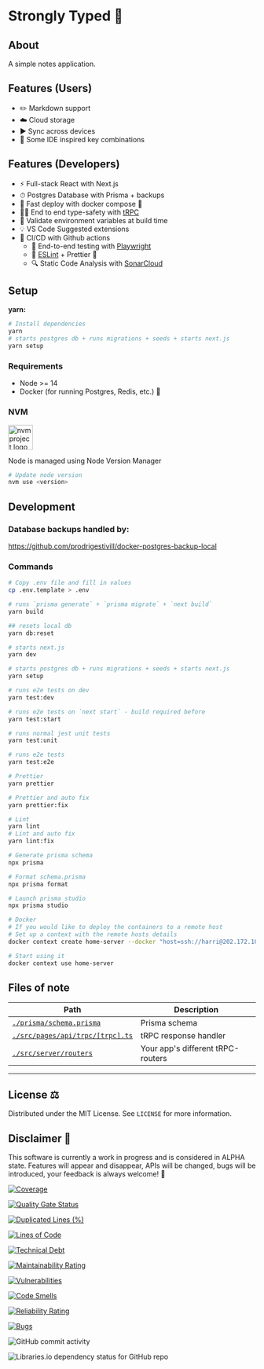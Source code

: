 # Strongly Typed 💪

## About

A simple notes application.

## Features (Users)

- ✏️ Markdown support
- ☁️ Cloud storage
- ▶️ Sync across devices
- 🎹 Some IDE inspired key combinations

## Features (Developers)

- ⚡ Full-stack React with Next.js
- ⏱ Postgres Database with Prisma + backups
- 🚀 Fast deploy with docker compose 🐳
- 🧙‍♂️ End to end type-safety with [tRPC](https://trpc.io)
- 🔐 Validate environment variables at build time
- 💡 VS Code Suggested extensions
- 💖 CI/CD with Github actions
  - 🧪 End-to-end testing with [Playwright](https://playwright.dev/)
  - 🎨 [ESLint](https://eslint.org) + Prettier 💅
  - 🔍 Static Code Analysis with [SonarCloud](https://sonarcloud.io)

## Setup

**yarn:**

```sh
# Install dependencies
yarn
# starts postgres db + runs migrations + seeds + starts next.js
yarn setup
```

### Requirements

- Node >= 14
- Docker (for running Postgres, Redis, etc.) 🐳

### **NVM**

<a href="https://github.com/nvm-sh/logos"><img alt="nvm project logo" src="https://raw.githubusercontent.com/nvm-sh/logos/HEAD/nvm-logo-color.svg" height="50" /></a>

Node is managed using Node Version Manager

```sh
# Update node version
nvm use <version>
```

## Development

### Database backups handled by:

https://github.com/prodrigestivill/docker-postgres-backup-local

### Commands

```sh
# Copy .env file and fill in values
cp .env.template > .env

# runs `prisma generate` + `prisma migrate` + `next build`
yarn build

## resets local db
yarn db:reset

# starts next.js
yarn dev

# starts postgres db + runs migrations + seeds + starts next.js
yarn setup

# runs e2e tests on dev
yarn test:dev

# runs e2e tests on `next start` - build required before
yarn test:start

# runs normal jest unit tests
yarn test:unit

# runs e2e tests
yarn test:e2e

# Prettier
yarn prettier

# Prettier and auto fix
yarn prettier:fix

# Lint
yarn lint
# Lint and auto fix
yarn lint:fix

# Generate prisma schema
npx prisma

# Format schema.prisma
npx prisma format

# Launch prisma studio
npx prisma studio

# Docker
# If you would like to deploy the containers to a remote host
# Set up a context with the remote hosts details
docker context create home-server --docker "host=ssh://harri@202.172.109.118"

# Start using it
docker context use home-server
```

## Files of note

<table>
  <thead>
    <tr>
      <th>Path</th>
      <th>Description</th>
    </tr>
  </thead>
  <tbody>
    <tr>
      <td><a href="./prisma/schema.prisma"><code>./prisma/schema.prisma</code></a></td>
      <td>Prisma schema</td>
    </tr>
    <tr>
      <td><a href="./src/pages/api/trpc/[trpc].ts"><code>./src/pages/api/trpc/[trpc].ts</code></a></td>
      <td>tRPC response handler</td>
    </tr>
    <tr>
      <td><a href="./src/server/routers"><code>./src/server/routers</code></a></td>
      <td>Your app's different tRPC-routers</td>
    </tr>
  </tbody>
</table>

---

<!-- LICENSE -->

## **License** ⚖️

Distributed under the MIT License. See `LICENSE` for more information.

<!-- DISCLAIMER -->

## **Disclaimer** 🚨

This software is currently a work in progress and is considered in ALPHA state. Features will appear and disappear, APIs will be changed, bugs will be introduced, your feedback is always welcome! 🚧

<!-- BADGES -->

[![Coverage](https://sonarcloud.io/api/project_badges/measure?project=strongly-typed&metric=coverage&token=f272ae0dd44fc7e617996a880e44ea444385bee4)](https://sonarcloud.io/summary/new_code?id=strongly-typed)

[![Quality Gate Status](https://sonarcloud.io/api/project_badges/measure?project=strongly-typed&metric=alert_status&token=f272ae0dd44fc7e617996a880e44ea444385bee4)](https://sonarcloud.io/summary/new_code?id=strongly-typed)

[![Duplicated Lines (%)](https://sonarcloud.io/api/project_badges/measure?project=strongly-typed&metric=duplicated_lines_density&token=f272ae0dd44fc7e617996a880e44ea444385bee4)](https://sonarcloud.io/summary/new_code?id=strongly-typed)

[![Lines of Code](https://sonarcloud.io/api/project_badges/measure?project=strongly-typed&metric=ncloc&token=f272ae0dd44fc7e617996a880e44ea444385bee4)](https://sonarcloud.io/summary/new_code?id=strongly-typed)

[![Technical Debt](https://sonarcloud.io/api/project_badges/measure?project=strongly-typed&metric=sqale_index&token=f272ae0dd44fc7e617996a880e44ea444385bee4)](https://sonarcloud.io/summary/new_code?id=strongly-typed)

[![Maintainability Rating](https://sonarcloud.io/api/project_badges/measure?project=strongly-typed&metric=sqale_rating&token=f272ae0dd44fc7e617996a880e44ea444385bee4)](https://sonarcloud.io/summary/new_code?id=strongly-typed)

[![Vulnerabilities](https://sonarcloud.io/api/project_badges/measure?project=strongly-typed&metric=vulnerabilities&token=f272ae0dd44fc7e617996a880e44ea444385bee4)](https://sonarcloud.io/summary/new_code?id=strongly-typed)

[![Code Smells](https://sonarcloud.io/api/project_badges/measure?project=strongly-typed&metric=code_smells&token=f272ae0dd44fc7e617996a880e44ea444385bee4)](https://sonarcloud.io/summary/new_code?id=strongly-typed)

[![Reliability Rating](https://sonarcloud.io/api/project_badges/measure?project=strongly-typed&metric=reliability_rating&token=f272ae0dd44fc7e617996a880e44ea444385bee4)](https://sonarcloud.io/summary/new_code?id=strongly-typed)

[![Bugs](https://sonarcloud.io/api/project_badges/measure?project=strongly-typed&metric=bugs&token=f272ae0dd44fc7e617996a880e44ea444385bee4)](https://sonarcloud.io/summary/new_code?id=strongly-typed)

![GitHub commit activity](https://img.shields.io/github/commit-activity/w/HarrisFauntleroy/strongly-typed?style=flat-square)

![Libraries.io dependency status for GitHub repo](https://img.shields.io/librariesio/github/HarrisFauntleroy/strongly-typed?style=flat-square)

